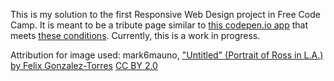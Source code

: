 This is my solution to the first Responsive Web Design project in Free Code Camp.
It is meant to be a tribute page similar to [this codepen.io app](https://codepen.io/freeCodeCamp/full/zNqgVx) that meets [these conditions](https://www.freecodecamp.org/learn/responsive-web-design/responsive-web-design-projects/build-a-tribute-page).
Currently, this is a work in progress.

Attribution for image used: mark6mauno, ["Untitled" (Portrait of Ross in L.A.) by Felix Gonzalez-Torres](https://commons.wikimedia.org/wiki/File:"Untitled"_(Portrait_of_Ross_in_L.A.)_by_Felix_Gonzalez-Torres.jpg) [CC BY 2.0](https://creativecommons.org/licenses/by/2.0/legalcode) 